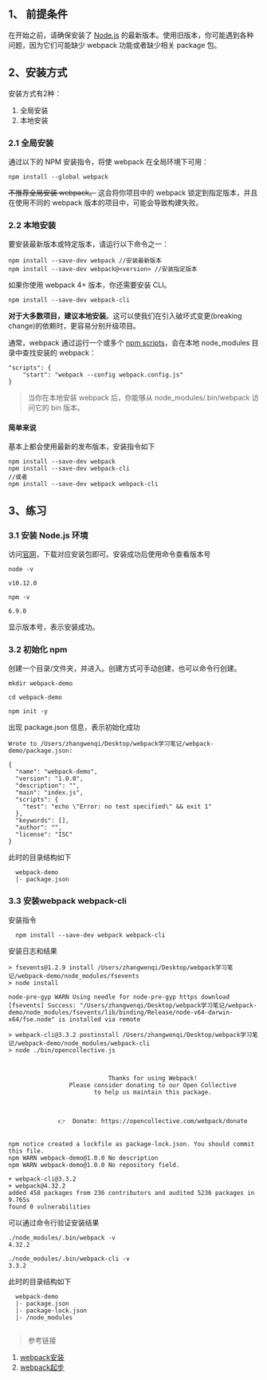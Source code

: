 ## 1、 前提条件
在开始之前，请确保安装了 [Node.js](https://nodejs.org/en/) 的最新版本。使用旧版本，你可能遇到各种问题，因为它们可能缺少 webpack 功能或者缺少相关 package 包。

## 2、安装方式

安装方式有2种：
1. 全局安装
2. 本地安装

### 2.1 全局安装
通过以下的 NPM 安装指令，将使 webpack 在全局环境下可用：

```
npm install --global webpack
```
~~不推荐全局安装 webpack。~~ 这会将你项目中的 webpack 锁定到指定版本，并且在使用不同的 webpack 版本的项目中，可能会导致构建失败。

### 2.2 本地安装

要安装最新版本或特定版本，请运行以下命令之一：

```
npm install --save-dev webpack //安装最新版本
npm install --save-dev webpack@<version> //安装指定版本
```

如果你使用 webpack 4+ 版本，你还需要安装 CLI。

```
npm install --save-dev webpack-cli
```
**对于大多数项目，建议本地安装**。这可以使我们在引入破坏式变更(breaking change)的依赖时，更容易分别升级项目。

通常，webpack 通过运行一个或多个 [npm scripts](https://docs.npmjs.com/misc/scripts)，会在本地 node_modules 目录中查找安装的 webpack：

```
"scripts": {
    "start": "webpack --config webpack.config.js"
}
```
> 当你在本地安装 webpack 后，你能够从 node_modules/.bin/webpack 访问它的 bin 版本。

#### 简单来说
基本上都会使用最新的发布版本，安装指令如下

```
npm install --save-dev webpack
npm install --save-dev webpack-cli
//或者
npm install --save-dev webpack webpack-cli
```



## 3、练习
### 3.1 安装 Node.js 环境
访问[官网](https://nodejs.org/en/)，下载对应安装包即可。安装成功后使用命令查看版本号

```
node -v

v10.12.0

npm -v

6.9.0
```
显示版本号，表示安装成功。

### 3.2 初始化 npm
创建一个目录/文件夹，并进入。创建方式可手动创建，也可以命令行创建。

```
mkdir webpack-demo

cd webpack-demo

npm init -y
```
出现 package.json 信息，表示初始化成功

```
Wrote to /Users/zhangwenqi/Desktop/webpack学习笔记/webpack-demo/package.json:

{
  "name": "webpack-demo",
  "version": "1.0.0",
  "description": "",
  "main": "index.js",
  "scripts": {
    "test": "echo \"Error: no test specified\" && exit 1"
  },
  "keywords": [],
  "author": "",
  "license": "ISC"
}
```
此时的目录结构如下

```
  webpack-demo
  |- package.json
```

### 3.3 安装webpack webpack-cli

安装指令
```
  npm install --save-dev webpack webpack-cli
```
安装日志和结果

```
> fsevents@1.2.9 install /Users/zhangwenqi/Desktop/webpack学习笔记/webpack-demo/node_modules/fsevents
> node install

node-pre-gyp WARN Using needle for node-pre-gyp https download
[fsevents] Success: "/Users/zhangwenqi/Desktop/webpack学习笔记/webpack-demo/node_modules/fsevents/lib/binding/Release/node-v64-darwin-x64/fse.node" is installed via remote

> webpack-cli@3.3.2 postinstall /Users/zhangwenqi/Desktop/webpack学习笔记/webpack-demo/node_modules/webpack-cli
> node ./bin/opencollective.js



                            Thanks for using Webpack!
                 Please consider donating to our Open Collective
                        to help us maintain this package.



              👉  Donate: https://opencollective.com/webpack/donate


npm notice created a lockfile as package-lock.json. You should commit this file.
npm WARN webpack-demo@1.0.0 No description
npm WARN webpack-demo@1.0.0 No repository field.

+ webpack-cli@3.3.2
+ webpack@4.32.2
added 458 packages from 236 contributors and audited 5236 packages in 9.765s
found 0 vulnerabilities
```
可以通过命令行验证安装结果

```
./node_modules/.bin/webpack -v
4.32.2

./node_modules/.bin/webpack-cli -v
3.3.2
```

此时的目录结构如下

```
  webpack-demo
  |- package.json
  |- package-lock.json
  |- /node_modules
  
```

> 参考链接

1. [webpack安装](https://www.webpackjs.com/guides/installation/)
2. [webpack起步](https://www.webpackjs.com/guides/getting-started/)